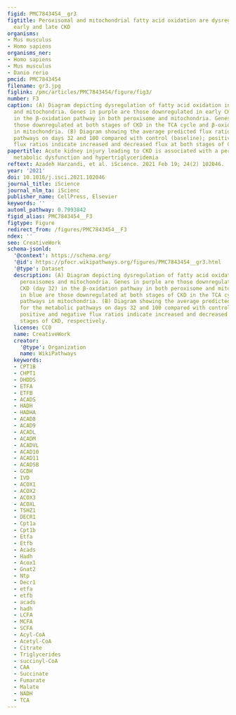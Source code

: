 ```yaml
---
figid: PMC7843454__gr3
figtitle: Peroxisomal and mitochondrial fatty acid oxidation are dysregulated in both
  early and late CKD
organisms:
- Mus musculus
- Homo sapiens
organisms_ner:
- Homo sapiens
- Mus musculus
- Danio rerio
pmcid: PMC7843454
filename: gr3.jpg
figlink: /pmc/articles/PMC7843454/figure/fig3/
number: F3
caption: (A) Diagram depicting dysregulation of fatty acid oxidation in both peroxisomes
  and mitochondria. Genes in purple are those downregulated in early CKD (day 32)
  in the β-oxidation pathway in both peroxisome and mitochondria. Genes in blue are
  those downregulated at both stages of CKD in the TCA cycle and β-oxidation pathways
  in mitochondria. (B) Diagram showing the average predicted flux ratio for the metabolic
  pathways on days 32 and 100 compared with control (baseline); positive and negative
  flux ratios indicate increased and decreased flux at both stages of CKD, respectively.
papertitle: Acute kidney injury leading to CKD is associated with a persistence of
  metabolic dysfunction and hypertriglyceridemia
reftext: Azadeh Harzandi, et al. iScience. 2021 Feb 19; 24(2) 102046.
year: '2021'
doi: 10.1016/j.isci.2021.102046
journal_title: iScience
journal_nlm_ta: iScienc
publisher_name: CellPress, Elsevier
keywords: ''
automl_pathway: 0.7993842
figid_alias: PMC7843454__F3
figtype: Figure
redirect_from: /figures/PMC7843454__F3
ndex: ''
seo: CreativeWork
schema-jsonld:
  '@context': https://schema.org/
  '@id': https://pfocr.wikipathways.org/figures/PMC7843454__gr3.html
  '@type': Dataset
  description: (A) Diagram depicting dysregulation of fatty acid oxidation in both
    peroxisomes and mitochondria. Genes in purple are those downregulated in early
    CKD (day 32) in the β-oxidation pathway in both peroxisome and mitochondria. Genes
    in blue are those downregulated at both stages of CKD in the TCA cycle and β-oxidation
    pathways in mitochondria. (B) Diagram showing the average predicted flux ratio
    for the metabolic pathways on days 32 and 100 compared with control (baseline);
    positive and negative flux ratios indicate increased and decreased flux at both
    stages of CKD, respectively.
  license: CC0
  name: CreativeWork
  creator:
    '@type': Organization
    name: WikiPathways
  keywords:
  - CPT1B
  - CHPT1
  - DHDDS
  - ETFA
  - ETFB
  - ACADS
  - HADH
  - HADHA
  - ACAD8
  - ACAD9
  - ACADL
  - ACADM
  - ACADVL
  - ACAD10
  - ACAD11
  - ACADSB
  - GCDH
  - IVD
  - ACOX1
  - ACOX2
  - ACOX3
  - ACOXL
  - TSHZ1
  - DECR1
  - Cpt1a
  - Cpt1b
  - Etfa
  - Etfb
  - Acads
  - Hadh
  - Acox1
  - Gnat2
  - Ntp
  - Decr1
  - etfa
  - etfb
  - acads
  - hadh
  - LCFA
  - MCFA
  - SCFA
  - Acyl-CoA
  - Acetyl-CoA
  - Citrate
  - Triglycerides
  - succinyl-CoA
  - CAA
  - Succinate
  - Fumarate
  - Malate
  - NADH
  - TCA
---
```

